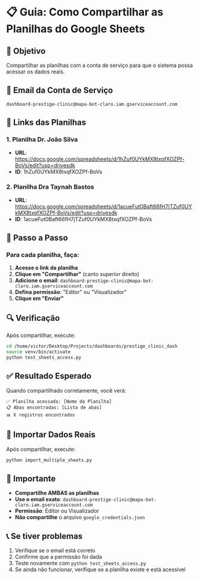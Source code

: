 # 📋 Guia: Como Compartilhar as Planilhas do Google Sheets

## 🎯 **Objetivo**

Compartilhar as planilhas com a conta de serviço para que o sistema possa acessar os dados reais.

## 📧 **Email da Conta de Serviço**

```
dashboard-prestige-clinic@mapa-bot-claro.iam.gserviceaccount.com
```

## 🔗 **Links das Planilhas**

### 1. **Planilha Dr. João Silva**

- **URL**: https://docs.google.com/spreadsheets/d/1hZuf0UYkMX8txqfXOZPf-BoVs/edit?usp=drivesdk
- **ID**: 1hZuf0UYkMX8txqfXOZPf-BoVs

### 2. **Planilha Dra Taynah Bastos**

- **URL**: https://docs.google.com/spreadsheets/d/1acueFut0Baft66fH7jTZuf0UYkMX8txqfXOZPf-BoVs/edit?usp=drivesdk
- **ID**: 1acueFut0Baft66fH7jTZuf0UYkMX8txqfXOZPf-BoVs

## 📝 **Passo a Passo**

### **Para cada planilha, faça:**

1. **Acesse o link da planilha**
2. **Clique em "Compartilhar"** (canto superior direito)
3. **Adicione o email**: `dashboard-prestige-clinic@mapa-bot-claro.iam.gserviceaccount.com`
4. **Defina permissão**: "Editor" ou "Visualizador"
5. **Clique em "Enviar"**

## 🔍 **Verificação**

Após compartilhar, execute:

```bash
cd /home/victor/Desktop/Projects/dashboards/prestige_clinic_dash
source venv/bin/activate
python test_sheets_access.py
```

## ✅ **Resultado Esperado**

Quando compartilhado corretamente, você verá:

```
✅ Planilha acessada: [Nome da Planilha]
📋 Abas encontradas: [Lista de abas]
📊 X registros encontrados
```

## 🚀 **Importar Dados Reais**

Após compartilhar, execute:

```bash
python import_multiple_sheets.py
```

## 🚨 **Importante**

- **Compartilhe AMBAS as planilhas**
- **Use o email exato**: `dashboard-prestige-clinic@mapa-bot-claro.iam.gserviceaccount.com`
- **Permissão**: Editor ou Visualizador
- **Não compartilhe** o arquivo `google_credentials.json`

## 📞 **Se tiver problemas**

1. Verifique se o email está correto
2. Confirme que a permissão foi dada
3. Teste novamente com `python test_sheets_access.py`
4. Se ainda não funcionar, verifique se a planilha existe e está acessível
